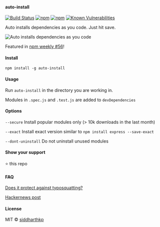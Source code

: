 #### auto-install

[![Build
Status](https://api.travis-ci.org/siddharthkp/auto-install.svg?branch=master)](https://travis-ci.org/siddharthkp/auto-install)
[![npm](https://img.shields.io/npm/v/auto-install.svg?maxAge=3600)](https://www.npmjs.com/package/auto-install)
[![npm](https://img.shields.io/npm/dt/auto-install.svg?maxAge=3600)](https://www.npmjs.com/package/auto-install)
[![Known Vulnerabilities](https://snyk.io/test/npm/auto-install/badge.svg)](https://snyk.io/test/npm/auto-install)

Auto installs dependencies as you code. Just hit save.

![Auto installs dependencies as you code](https://dl.dropboxusercontent.com/u/23355164/auto-install.gif)

Featured in [npm weekly #56](http://us9.campaign-archive2.com/?u=077dfd41302a71310cef619e5&id=9e020606f1)!

#### Install

`npm install -g auto-install`

#### Usage

Run `auto-install` in the directory you are working in.

Modules in `.spec.js` and `.test.js` are added to `devDependencies`

#### Options

`--secure`  Install popular modules only (> 10k downloads in the last month)

`--exact`   Install exact version similar to `npm install express --save-exact`

`--dont-uninstall`   Do not uninstall unused modules

#### Show your support

:star: this repo

#### FAQ

[Does it protect against typosquatting?](https://github.com/siddharthkp/auto-install/issues/6)

[Hackernews post](https://news.ycombinator.com/item?id=12248997)

#### License

MIT © [siddharthkp](https://github.com/siddharthkp)
